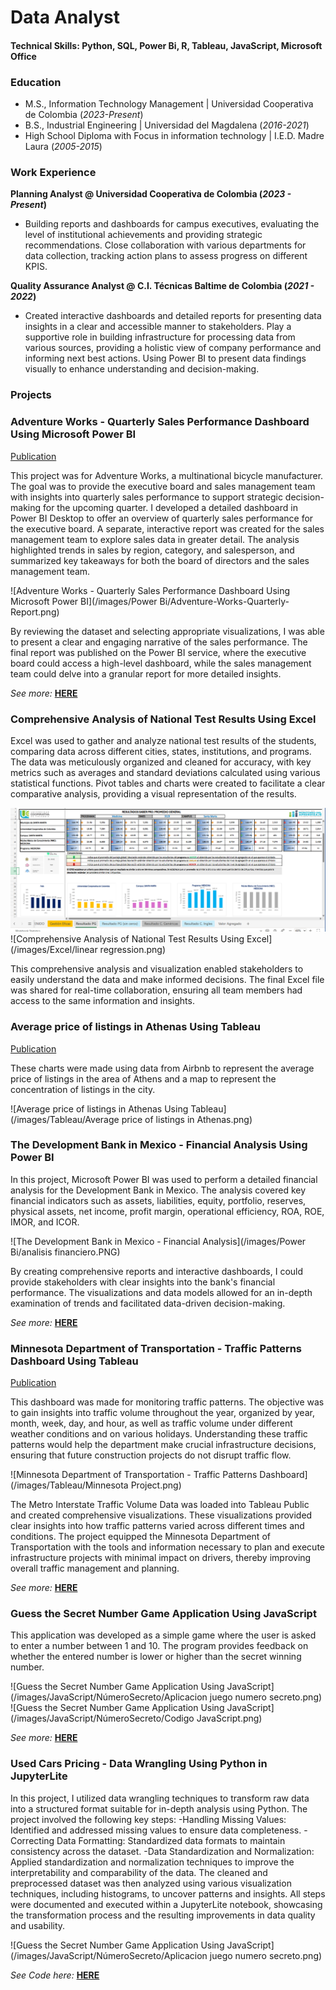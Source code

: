 # Data Analyst

#### Technical Skills: Python, SQL, Power Bi, R, Tableau, JavaScript, Microsoft Office

### Education
- M.S., Information Technology Management	| Universidad Cooperativa de Colombia (_2023-Present_)	 			        		
- B.S., Industrial Engineering | Universidad del Magdalena (_2016-2021_)
- High School Diploma with Focus in information technology | I.E.D. Madre Laura (_2005-2015_)

### Work Experience
**Planning Analyst @ Universidad Cooperativa de Colombia (_2023 - Present_)**
- Building reports and dashboards for campus executives, evaluating the level of institutional achievements and providing strategic recommendations. Close collaboration with various departments for data collection, tracking action plans to assess progress on different KPIS.

**Quality Assurance Analyst @ C.I. Técnicas Baltime de Colombia (_2021 - 2022_)**
- Created interactive dashboards and detailed reports for presenting data insights in a clear and accessible manner to stakeholders. Play a supportive role in building infrastructure for processing data from various sources, providing a holistic view of company performance and informing next best actions. Using Power BI to present data findings visually to enhance understanding and decision-making.

### Projects 

### Adventure Works - Quarterly Sales Performance Dashboard Using Microsoft Power BI

[Publication](https://app.powerbi.com/groups/me/reports/670cdae3-5544-4b39-85f2-ee44ae2eb6ac/ReportSection6eb9e839d2d78881aa25?language=en-US&experience=power-bi)

This project was for Adventure Works, a multinational bicycle manufacturer. The goal was to provide the executive board and sales management team with insights into quarterly sales performance to support strategic decision-making for the upcoming quarter.
I developed a detailed dashboard in Power BI Desktop to offer an overview of quarterly sales performance for the executive board. A separate, interactive report was created for the sales management team to explore sales data in greater detail. The analysis highlighted trends in sales by region, category, and salesperson, and summarized key takeaways for both the board of directors and the sales management team.

![Adventure Works - Quarterly Sales Performance Dashboard Using Microsoft Power BI](/images/Power Bi/Adventure-Works-Quarterly-Report.png)

By reviewing the dataset and selecting appropriate visualizations, I was able to present a clear and engaging narrative of the sales performance. The final report was published on the Power BI service, where the executive board could access a high-level dashboard, while the sales management team could delve into a granular report for more detailed insights. 

*See more:* **[HERE](https://github.com/TatianaPadillab/Data-Analyst-Portfolio/blob/main/images/Power%20Bi/Adventure-Works-Quarterly-Report.pdf)**<br />

### Comprehensive Analysis of National Test Results Using Excel

Excel was used to gather and analyze national test results of the students, comparing data across different cities, states, institutions, and programs. The data was meticulously organized and cleaned for accuracy, with key metrics such as averages and standard deviations calculated using various statistical functions. Pivot tables and charts were created to facilitate a clear comparative analysis, providing a visual representation of the results.

![Comprehensive Analysis of National Test Results Using Excel](/images/Excel/Excel.png)
![Comprehensive Analysis of National Test Results Using Excel](/images/Excel/linear regression.png)

This comprehensive analysis and visualization enabled stakeholders to easily understand the data and make informed decisions. The final Excel file was shared for real-time collaboration, ensuring all team members had access to the same information and insights.

### Average price of listings in Athenas Using Tableau

[Publication](https://public.tableau.com/app/profile/tatiana.padilla/viz/MyfirstchartinTableu/Dashboard1)

These charts were made using data from Airbnb to represent the average price of listings in the area of Athens and a map to represent the concentration of listings in the city.

![Average price of listings in Athenas Using Tableau](/images/Tableau/Average price of listings in Athenas.png)


### The Development Bank in Mexico - Financial Analysis Using Power BI

In this project, Microsoft Power BI was used to perform a detailed financial analysis for the Development Bank in Mexico. The analysis covered key financial indicators such as assets, liabilities, equity, portfolio, reserves, physical assets, net income, profit margin, operational efficiency, ROA, ROE, IMOR, and ICOR.

![The Development Bank in Mexico - Financial Analysis](/images/Power Bi/analisis financiero.PNG)

By creating comprehensive reports and interactive dashboards, I could provide stakeholders with clear insights into the bank's financial performance. The visualizations and data models allowed for an in-depth examination of trends and facilitated data-driven decision-making.

*See more:* **[HERE](https://github.com/TatianaPadillab/Data-Analyst-Portfolio/blob/main/images/Power%20Bi/Tatiana%20Padilla%20-%20Finantial%20analytics%20in%20Power%20Bi.pdf)**<br />

###  Minnesota Department of Transportation - Traffic Patterns Dashboard Using Tableau
[Publication](https://public.tableau.com/app/profile/tatiana.padilla/viz/MinnesotaDepartmentofTransportation_17169460487550/Dashboard1)

This dashboard was made for monitoring traffic patterns. The objective was to gain insights into traffic volume throughout the year, organized by year, month, week, day, and hour, as well as traffic volume under different weather conditions and on various holidays. Understanding these traffic patterns would help the department make crucial infrastructure decisions, ensuring that future construction projects do not disrupt traffic flow.

![Minnesota Department of Transportation - Traffic Patterns Dashboard](/images/Tableau/Minnesota Project.png)

The Metro Interstate Traffic Volume Data was loaded into Tableau Public and created comprehensive visualizations. These visualizations provided clear insights into how traffic patterns varied across different times and conditions. The project equipped the Minnesota Department of Transportation with the tools and information necessary to plan and execute infrastructure projects with minimal impact on drivers, thereby improving overall traffic management and planning.

*See more:* **[HERE](https://github.com/TatianaPadillab/Data-Analyst-Portfolio/blob/main/images/Tableau/Minnesota-traffic-volume-slide-presentation.pdf)**<br />

###  Guess the Secret Number Game Application Using JavaScript

This application was developed as a simple game where the user is asked to enter a number between 1 and 10. The program provides feedback on whether the entered number is lower or higher than the secret winning number.

![Guess the Secret Number Game Application Using JavaScript](/images/JavaScript/NúmeroSecreto/Aplicacion juego numero secreto.png)
![Guess the Secret Number Game Application Using JavaScript](/images/JavaScript/NúmeroSecreto/Codigo JavaScript.png)


*See more:* **[HERE](https://github.com/TatianaPadillab/Data-Analyst-Portfolio/tree/main/images/JavaScript/N%C3%BAmeroSecreto)**<br />

### Used Cars Pricing - Data Wrangling Using Python in JupyterLite

In this project, I utilized data wrangling techniques to transform raw data into a structured format suitable for in-depth analysis using Python. The project involved the following key steps:
-Handling Missing Values: Identified and addressed missing values to ensure data completeness.
-Correcting Data Formatting: Standardized data formats to maintain consistency across the dataset.
-Data Standardization and Normalization: Applied standardization and normalization techniques to improve the interpretability and comparability of the data.
The cleaned and preprocessed dataset was then analyzed using various visualization techniques, including histograms, to uncover patterns and insights. All steps were documented and executed within a JupyterLite notebook, showcasing the transformation process and the resulting improvements in data quality and usability.

![Guess the Secret Number Game Application Using JavaScript](/images/JavaScript/NúmeroSecreto/Aplicacion juego numero secreto.png)

*See Code here:* **[HERE](https://github.com/TatianaPadillab/Data-Analyst-Portfolio/blob/main/images/Tableau/Minnesota-traffic-volume-slide-presentation.pdf)**<br />

